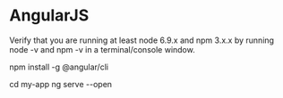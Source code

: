 # AngularJS
Verify that you are running at least node 6.9.x and npm 3.x.x by running node -v and npm -v in a terminal/console window.

npm install -g @angular/cli

cd my-app
ng serve --open
